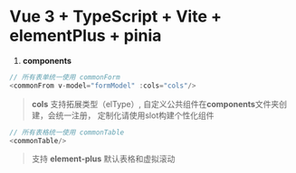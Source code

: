 # Vue 3 + TypeScript + Vite + elementPlus + pinia

1. **components**

```js
// 所有表单统一使用 commonForm
<commonFrom v-model="formModel" :cols="cols"/>
```
> **cols** 支持拓展类型（elType）, 自定义公共组件在**components**文件夹创建，会统一注册， 定制化请使用slot构建个性化组件

```js
// 所有表格统一使用 commonTable
<commonTable/>
```
> 支持 **element-plus** 默认表格和虚拟滚动